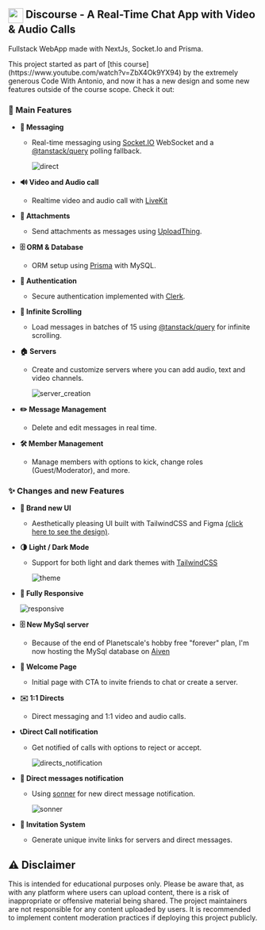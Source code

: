 
## <img src="https://github.com/user-attachments/assets/83940099-079f-4c06-bebc-6a288aceeb4a" width="30px" align="top"> Discourse - A Real-Time Chat App with Video & Audio Calls
<p>
  Fullstack WebApp made with NextJs, Socket.Io and Prisma.
</p>
<p>  
This project started as part of [this course](https://www.youtube.com/watch?v=ZbX4Ok9YX94) by the extremely generous Code With Antonio, and now it has a new design and some new features outside of the course scope. Check it out:
</p>


### 🚀 Main Features

- **💬 Messaging**
  - Real-time messaging using [Socket.IO](https://socket.io) WebSocket and a [@tanstack/query](https://tanstack.com/query/latest) polling fallback.
    
    ![direct](https://github.com/user-attachments/assets/5895d329-0ecf-4498-841d-cbe0821aff2f)
- **🔊 Video and Audio call**
  - Realtime video and audio call with [LiveKit](https://livekit.io)

- **📎 Attachments**
  - Send attachments as messages using [UploadThing](https://uploadthing.com).

- **🗄️ ORM & Database**
  - ORM setup using [Prisma](https://www.prisma.io) with MySQL. 

- **🔐 Authentication**
  - Secure authentication implemented with [Clerk](https://clerk.com).

- **📜 Infinite Scrolling**
  - Load messages in batches of 15 using [@tanstack/query](https://tanstack.com/query/latest) for infinite scrolling.

- **🏠 Servers**
  - Create and customize servers where you can add audio, text and video channels.
  
    ![server_creation](https://github.com/user-attachments/assets/8ac618c0-040d-4bca-8706-3dd6cf69f263)
- **✏️ Message Management**
  - Delete and edit messages in real time.

- **🛠️ Member Management**
  - Manage members with options to kick, change roles (Guest/Moderator), and more.



### ✨ Changes and new Features

- **💅 Brand new UI**
  - Aesthetically pleasing UI built with TailwindCSS and Figma [(click here to see the design)](https://www.figma.com/design/mW7pmuDuwELvesOq759VIC/Discourse?node-id=0-1&t=tAIdE2khFXYmdgcG-1).

- **🌗 Light / Dark Mode**
  - Support for both light and dark themes with [TailwindCSS](https://tailwindcss.com)
    
    ![theme](https://github.com/user-attachments/assets/cac842b0-a9b7-49c2-88de-194fae76e422)

- **📱 Fully Responsive**

    ![responsive](https://github.com/user-attachments/assets/1135d0cf-5b75-4c99-a54f-a81abf13c4e8)

- **🗄️ New MySql server**
  - Because of the end of Planetscale's hobby free "forever" plan, I'm now hosting the MySql database on [Aiven](https://aiven.io) 

- **👋 Welcome Page**
  - Initial page with CTA to invite friends to chat or create a server.

- **✉️ 1:1 Directs**
  - Direct messaging and 1:1 video and audio calls.
  
- **📞Direct Call notification**
  - Get notified of calls with options to reject or accept.
  
    ![directs_notification](https://github.com/user-attachments/assets/e0949910-ec15-4c7e-ac8b-024447204904)
- **🔔 Direct messages notification**
  - Using [sonner](https://ui.shadcn.com/docs/components/sonner) for new direct message notification.
 
    ![sonner](https://github.com/user-attachments/assets/387684c4-214a-4ce3-b4fb-11be8228292f)
- **🔗 Invitation System**
  - Generate unique invite links for servers and direct messages.



## ⚠️ Disclaimer

This is intended for educational purposes only. Please be aware that, as with any platform where users can upload content, there is a risk of inappropriate or offensive material being shared. The project maintainers are not responsible for any content uploaded by users. It is recommended to implement content moderation practices if deploying this project publicly.
